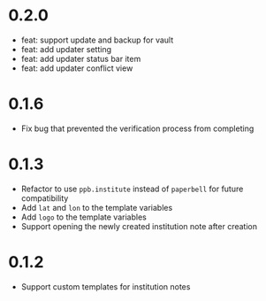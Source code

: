 
# 0.2.0

- feat: support update and backup for vault
- feat: add updater setting
- feat: add updater status bar item
- feat: add updater conflict view

# 0.1.6

- Fix bug that prevented the verification process from completing


# 0.1.3

- Refactor to use `ppb.institute` instead of `paperbell` for future compatibility
- Add `lat` and `lon` to the template variables
- Add `logo` to the template variables
- Support opening the newly created institution note after creation

# 0.1.2

- Support custom templates for institution notes
